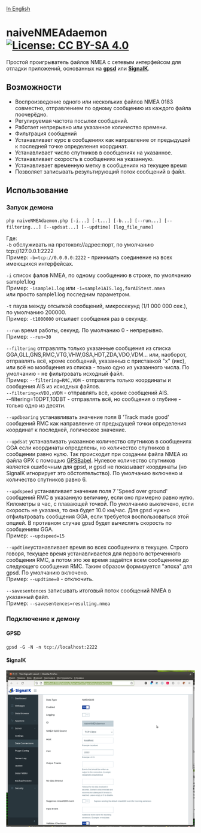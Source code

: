 [In English](https://github.com/VladimirKalachikhin/naiveNMEAdaemon/blob/master/README.md)
# naiveNMEAdaemon [![License: CC BY-SA 4.0](https://img.shields.io/badge/License-CC%20BY--SA%204.0-lightgrey.svg)](https://creativecommons.org/licenses/by-sa/4.0/)

Простой проигрыватель файлов NMEA с сетевым интерфейсом для отладки приложений, основанных на **[gpsd](https://gpsd.io/)**  или **[SignalK](https://signalk.org/)**.

## Возможности
* Воспроизведение одного или нескольких файлов NMEA 0183 совместно, отправлением по одному сообщению из каждого файла поочерёдно.
* Регулируемая частота посылки сообщений.
* Работает непрерывно или указанное количество времени.
* Фильтрация сообщений
* Устанавливает курс в сообщениях как направление от предыдущей к последней точке определения координат.
* Устанавливает число спутников в сообщениях на указанное.
* Устанавливает скорость в сообщениях на указанную.
* Устанавливает временную метку в сообщениях на текущее время
* Позволяет записывать результирующий поток сообщений в файл.

## Использование
### Запуск демона
`php naiveNMEAdaemon.php [-i...] [-t...] [-b...] [--run...] [--filtering...] [--updsat...] [--updtime] [log_file_name]`  

Где:  
`-b` обслуживать на протокол://адрес:порт, по умолчанию tcp://127.0.0.1:2222  
Пример: `-b=tcp://0.0.0.0:2222` - принимать соединение на всех имеющихся интерфейсах.  

`-i` список фалов NMEA, по одному сообщению в строке, по умолчанию sample1.log  
Пример: `-isample1.log` или `-i=sample1AIS.log,forAIStest.nmea`   
или просто sample1.log последним параметром.

`-t` пауза между отсылкой сообщений, микросекунд (1/1 000 000 сек.), по умолчанию 200000.  
Пример: `-t1000000` отсылает сообщения раз в секунду.  

`--run` время работы, секунд. По умолчанию 0 - непрерывно.  
Пример: `--run=30`  

`--filtering` отправлять только указанные сообщения из списка GGA,GLL,GNS,RMC,VTG,VHW,GSA,HDT,ZDA,VDO,VDM... или, наоборот, отправлять всё, кроме сообщений, указанныз с приставкой "x" (икс), или всё но мообщения из списка - тоько одно из указанного числа. По умолчанию - не фильтровать исходный файл.  
Пример: `--filtering=RMC,VDM` - отправлять только координаты и сообщения AIS из исходных файлов.  
`--filtering=xVDO,xVDM` - отправлять всё, кроме сообщений AIS.   
--filtering=10DPT,10DBT - отправлять всё, но сообщения о глубине - только одно из десяти.

`--updbearing` устанавливать значение поля 8 'Track made good' сообщений RMC как направление от предыдущей точки определения координат к последней, логическое значение.  

`--updsat` устанавливать указанное количество спутников в сообщениях GGA если координаты определены, но количество спутников в сообщении равно нулю. Так происходит при создании файла NMEA из файла GPX с помощью [GPSBabel](https://www.gpsbabel.org/). Нулевое количество спутников является ошибочным для gpsd, и gpsd не показывает координаты (но SignalK игнорирует это обстоятельство). По умолчанию включено и количество спутников равно 6.  

`--updspeed` устанавливает значение поля 7 'Speed over ground' сообщений RMC в указанную величину, если оно примерно равно нулю. Километры в час, с плавающей точкой. По умолчанию выключено, если скорость не указана, то она будет 10.0 км/час. Для gpsd нужно отфильтровать сообщения GGA, если требуется воспользоваться этой опцией. В противном случае gpsd будет вычислять скорость по сообщениям GGA.   
Пример: `--updspeed=15` 

`--updtime`устанавливает время во всех сообщениях в текущее. Строго говоря, текущее время устанавливается для первого встреченного сообщения RMC, а потом это же время задаётся всем сообщениям до следующего сообщения RMC. Таким образом формируется "эпоха" для gpsd. По умолчанию включено.  
Пример: `--updtime=0` - отключить.

`--savesentences` записывать итоговый поток сообщений NMEA в указанный файл.  
Пример: `--savesentences=resulting.nmea`  

### Подключение к демону
#### GPSD
`gpsd -G -N -n tcp://localhost:2222`  

#### SignalK
![SignalK Data Connections settings](screenshots/s1.png)